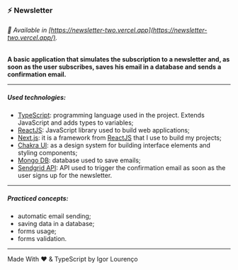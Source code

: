 ### ⚡ Newsletter

###### 👾 Available in [https://newsletter-two.vercel.app](https://newsletter-two.vercel.app/).

**A basic application that simulates the subscription to a newsletter and, as soon as the user subscribes, saves his email in a database and sends a confirmation email.**

---

##### Used technologies:

* [TypeScript](https://www.typescriptlang.org/): programming language used in the project. Extends JavaScript and adds types to variables;
* [ReactJS](https://pt-br.reactjs.org/): JavaScript library used to build web applications;
* [Next.js](http://nextjs.org/): it is a framework from [ReactJS](https://pt-br.reactjs.org/) that I use to build my projects;
* [Chakra UI](https://chakra-ui.com/): as a design system for building interface elements and styling components;
* [Mongo DB](https://www.mongodb.com/): database used to save emails;
* [Sendgrid API](https://sendgrid.com/docs/API_Reference/api_v3.html): API used to trigger the confirmation email as soon as the user signs up for the newsletter.

---

##### Practiced concepts:
* automatic email sending;
* saving data in a database;
* forms usage;
* forms validation.

---

Made With ❤️ & TypeScript by Igor Lourenço
